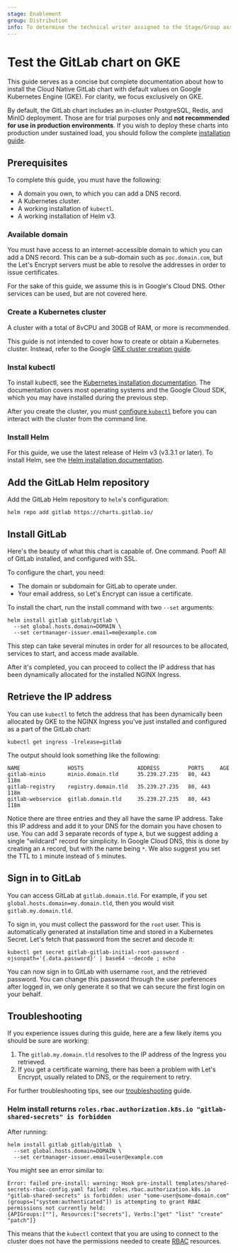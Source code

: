 ```yaml
---
stage: Enablement
group: Distribution
info: To determine the technical writer assigned to the Stage/Group associated with this page, see https://about.gitlab.com/handbook/engineering/ux/technical-writing/#designated-technical-writers
---
```


# Test the GitLab chart on GKE

This guide serves as a concise but complete documentation about how to install the
Cloud Native GitLab chart with default values on Google Kubernetes Engine (GKE).
For clarity, we focus exclusively on GKE.

By default, the GitLab chart includes an in-cluster PostgreSQL, Redis, and
MinIO deployment. Those are for trial purposes only and
**not recommended for use in production environments**.
If you wish to deploy these charts into production under sustained load, you
should follow the complete [installation guide](../installation/index.md).

## Prerequisites

To complete this guide, you must have the following:

- A domain you own, to which you can add a DNS record.
- A Kubernetes cluster.
- A working installation of `kubectl`.
- A working installation of Helm v3.

### Available domain

You must have access to an internet-accessible domain to which you can add
a DNS record. This can be a sub-domain such as `poc.domain.com`, but the
Let's Encrypt servers must be able to resolve the addresses in order to
issue certificates.

For the sake of this guide, we assume this is in Google's Cloud DNS. Other
services can be used, but are not covered here.

### Create a Kubernetes cluster

A cluster with a total of 8vCPU and 30GB of RAM, or more is recommended.

This guide is not intended to cover how to create or obtain a Kubernetes cluster.
Instead, refer to the Google [GKE cluster creation guide](https://cloud.google.com/kubernetes-engine/docs/how-to/creating-a-zonal-cluster).

### Instal kubectl

To install kubectl, see the [Kubernetes installation documentation](https://kubernetes.io/docs/tasks/tools/).
The documentation covers most operating systems and the Google
Cloud SDK, which you may have installed during the previous step.

After you create the cluster, you must
[configure `kubectl`](https://cloud.google.com/kubernetes-engine/docs/how-to/cluster-access-for-kubectl#generate_kubeconfig_entry)
before you can interact with the cluster from the command line.

### Install Helm

For this guide, we use the latest release of Helm v3 (v3.3.1 or later).
To install Helm, see the [Helm installation documentation](https://helm.sh/docs/intro/install/).

## Add the GitLab Helm repository

Add the GitLab Helm repository to `helm`'s configuration:

```shell
helm repo add gitlab https://charts.gitlab.io/
```

## Install GitLab

Here's the beauty of what this chart is capable of. One command. Poof! All
of GitLab installed, and configured with SSL.

To configure the chart, you need:

- The domain or subdomain for GitLab to operate under.
- Your email address, so Let's Encrypt can issue a certificate.

To install the chart, run the install command with two
`--set` arguments:

```shell
helm install gitlab gitlab/gitlab \
  --set global.hosts.domain=DOMAIN \
  --set certmanager-issuer.email=me@example.com
```

This step can take several minutes in order for all resources
to be allocated, services to start, and access made available.

After it's completed, you can proceed to collect the IP address that has
been dynamically allocated for the installed NGINX Ingress.

## Retrieve the IP address

You can use `kubectl` to fetch the address that has been dynamically been
allocated by GKE to the NGINX Ingress you've just installed and configured as
a part of the GitLab chart:

```shell
kubectl get ingress -lrelease=gitlab
```

The output should look something like the following:

```plaintext
NAME               HOSTS                 ADDRESS         PORTS     AGE
gitlab-minio       minio.domain.tld      35.239.27.235   80, 443   118m
gitlab-registry    registry.domain.tld   35.239.27.235   80, 443   118m
gitlab-webservice  gitlab.domain.tld     35.239.27.235   80, 443   118m
```

Notice there are three entries and they all have the same IP address.
Take this IP address and add it to your DNS for the domain
you have chosen to use. You can add 3 separate records of type `A`, but we
suggest adding a single "wildcard" record for simplicity. In Google Cloud DNS,
this is done by creating an `A` record, but with the name being `*`. We also
suggest you set the TTL to `1` minute instead of `5` minutes.

## Sign in to GitLab

You can access GitLab at `gitlab.domain.tld`. For example, if you set
`global.hosts.domain=my.domain.tld`, then you would visit `gitlab.my.domain.tld`.

To sign in, you must collect the password for the `root` user.
This is automatically generated at installation time and stored in a Kubernetes
Secret. Let's fetch that password from the secret and decode it:

```shell
kubectl get secret gitlab-gitlab-initial-root-password -ojsonpath='{.data.password}' | base64 --decode ; echo
```

You can now sign in to GitLab with username `root`, and the retrieved password.
You can change this password through the user preferences after logged in, we only
generate it so that we can secure the first login on your behalf.

## Troubleshooting

If you experience issues during this guide, here are a few likely items you should
be sure are working:

1. The `gitlab.my.domain.tld` resolves to the IP address of the Ingress you retrieved.
1. If you get a certificate warning, there has been a problem with Let's Encrypt,
   usually related to DNS, or the requirement to retry.

For further troubleshooting tips, see our [troubleshooting](../troubleshooting/index.md) guide.

### Helm install returns `roles.rbac.authorization.k8s.io "gitlab-shared-secrets" is forbidden`

After running:

```shell
helm install gitlab gitlab/gitlab  \
  --set global.hosts.domain=DOMAIN \
  --set certmanager-issuer.email=user@example.com
```

You might see an error similar to:

```shell
Error: failed pre-install: warning: Hook pre-install templates/shared-secrets-rbac-config.yaml failed: roles.rbac.authorization.k8s.io "gitlab-shared-secrets" is forbidden: user "some-user@some-domain.com" (groups=["system:authenticated"]) is attempting to grant RBAC permissions not currently held:
{APIGroups:[""], Resources:["secrets"], Verbs:["get" "list" "create" "patch"]}
```

This means that the `kubectl` context that you are using to connect to the cluster
does not have the permissions needed to create [RBAC](../installation/rbac.md) resources.
